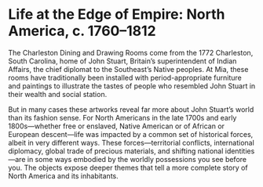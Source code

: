 # Life at the Edge of Empire: North America, c. 1760–1812

The Charleston Dining and Drawing Rooms come from the 1772 Charleston, South Carolina, home of John Stuart, Britain’s superintendent of Indian Affairs, the chief diplomat to the Southeast’s Native peoples. At Mia, these rooms have traditionally been installed with period-appropriate furniture and paintings to illustrate the tastes of people who resembled John Stuart in their wealth and social station. 

But in many cases these artworks reveal far more about John Stuart’s world than its fashion sense. For North Americans in the late 1700s and early 1800s—whether free or enslaved, Native American or of African or European descent—life was impacted by a common set of historical forces, albeit in very different ways. These forces—territorial conflicts, international diplomacy, global trade of precious materials, and shifting national identities—are in some ways embodied by the worldly possessions you see before you. The objects expose deeper themes that tell a more complete story of North America and its inhabitants.

